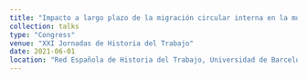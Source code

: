 ```yaml
---
title: "Impacto a largo plazo de la migración circular interna en la movilidad social, 1955-2000"
collection: talks
type: "Congress"
venue: "XXI Jornadas de Historia del Trabajo"
date: 2021-06-01
location: "Red Española de Historia del Trabajo, Universidad de Barcelona, Barcelona"
---
```


